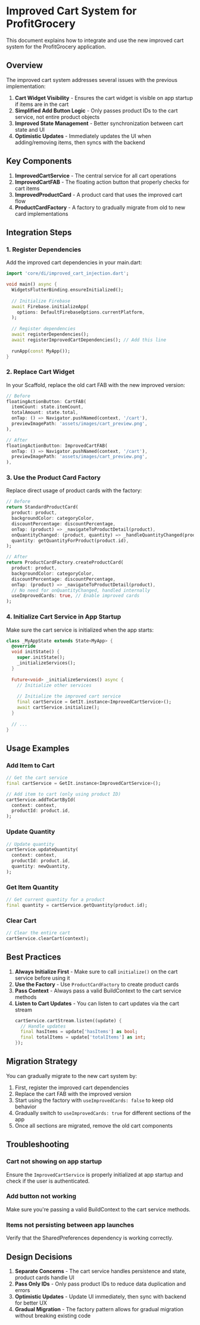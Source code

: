 # Improved Cart System for ProfitGrocery

This document explains how to integrate and use the new improved cart system for the ProfitGrocery application.

## Overview

The improved cart system addresses several issues with the previous implementation:

1. **Cart Widget Visibility** - Ensures the cart widget is visible on app startup if items are in the cart
2. **Simplified Add Button Logic** - Only passes product IDs to the cart service, not entire product objects
3. **Improved State Management** - Better synchronization between cart state and UI
4. **Optimistic Updates** - Immediately updates the UI when adding/removing items, then syncs with the backend

## Key Components

1. **ImprovedCartService** - The central service for all cart operations
2. **ImprovedCartFAB** - The floating action button that properly checks for cart items
3. **ImprovedProductCard** - A product card that uses the improved cart flow
4. **ProductCardFactory** - A factory to gradually migrate from old to new card implementations

## Integration Steps

### 1. Register Dependencies

Add the improved cart dependencies in your main.dart:

```dart
import 'core/di/improved_cart_injection.dart';

void main() async {
  WidgetsFlutterBinding.ensureInitialized();
  
  // Initialize Firebase
  await Firebase.initializeApp(
    options: DefaultFirebaseOptions.currentPlatform,
  );
  
  // Register dependencies
  await registerDependencies();
  await registerImprovedCartDependencies(); // Add this line
  
  runApp(const MyApp());
}
```

### 2. Replace Cart Widget

In your Scaffold, replace the old cart FAB with the new improved version:

```dart
// Before
floatingActionButton: CartFAB(
  itemCount: state.itemCount,
  totalAmount: state.total,
  onTap: () => Navigator.pushNamed(context, '/cart'),
  previewImagePath: 'assets/images/cart_preview.png',
),

// After
floatingActionButton: ImprovedCartFAB(
  onTap: () => Navigator.pushNamed(context, '/cart'),
  previewImagePath: 'assets/images/cart_preview.png',
),
```

### 3. Use the Product Card Factory

Replace direct usage of product cards with the factory:

```dart
// Before
return StandardProductCard(
  product: product,
  backgroundColor: categoryColor,
  discountPercentage: discountPercentage,
  onTap: (product) => _navigateToProductDetail(product),
  onQuantityChanged: (product, quantity) => _handleQuantityChanged(product, quantity),
  quantity: getQuantityForProduct(product.id),
);

// After
return ProductCardFactory.createProductCard(
  product: product,
  backgroundColor: categoryColor,
  discountPercentage: discountPercentage,
  onTap: (product) => _navigateToProductDetail(product),
  // No need for onQuantityChanged, handled internally 
  useImprovedCards: true, // Enable improved cards 
);
```

### 4. Initialize Cart Service in App Startup

Make sure the cart service is initialized when the app starts:

```dart
class _MyAppState extends State<MyApp> {
  @override
  void initState() {
    super.initState();
    _initializeServices();
  }
  
  Future<void> _initializeServices() async {
    // Initialize other services
    
    // Initialize the improved cart service
    final cartService = GetIt.instance<ImprovedCartService>();
    await cartService.initialize();
  }
  
  // ...
}
```

## Usage Examples

### Add Item to Cart

```dart
// Get the cart service
final cartService = GetIt.instance<ImprovedCartService>();

// Add item to cart (only using product ID)
cartService.addToCartById(
  context: context,
  productId: product.id,
);
```

### Update Quantity

```dart
// Update quantity
cartService.updateQuantity(
  context: context,
  productId: product.id,
  quantity: newQuantity,
);
```

### Get Item Quantity

```dart
// Get current quantity for a product
final quantity = cartService.getQuantity(product.id);
```

### Clear Cart

```dart
// Clear the entire cart
cartService.clearCart(context);
```

## Best Practices

1. **Always Initialize First** - Make sure to call `initialize()` on the cart service before using it
2. **Use the Factory** - Use `ProductCardFactory` to create product cards
3. **Pass Context** - Always pass a valid BuildContext to the cart service methods
4. **Listen to Cart Updates** - You can listen to cart updates via the cart stream
   ```dart
   cartService.cartStream.listen((update) {
     // Handle updates
     final hasItems = update['hasItems'] as bool;
     final totalItems = update['totalItems'] as int;
   });
   ```

## Migration Strategy

You can gradually migrate to the new cart system by:

1. First, register the improved cart dependencies
2. Replace the cart FAB with the improved version
3. Start using the factory with `useImprovedCards: false` to keep old behavior
4. Gradually switch to `useImprovedCards: true` for different sections of the app
5. Once all sections are migrated, remove the old cart components

## Troubleshooting

### Cart not showing on app startup

Ensure the `ImprovedCartService` is properly initialized at app startup and check if the user is authenticated.

### Add button not working

Make sure you're passing a valid BuildContext to the cart service methods.

### Items not persisting between app launches

Verify that the SharedPreferences dependency is working correctly.

## Design Decisions

1. **Separate Concerns** - The cart service handles persistence and state, product cards handle UI
2. **Pass Only IDs** - Only pass product IDs to reduce data duplication and errors
3. **Optimistic Updates** - Update UI immediately, then sync with backend for better UX
4. **Gradual Migration** - The factory pattern allows for gradual migration without breaking existing code